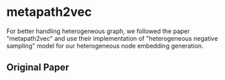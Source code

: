 # metapath2vec
For better handling heterogeneous graph, we followed the paper "metapath2vec" and use their implementation of "heterogeneous negative sampling" model for our heterogeneous node embedding generation. 

## Original Paper
